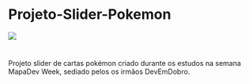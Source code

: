 # Projeto-Slider-Pokemon

<img src="src/imagens/ezgif.com-gif-maker.gif">

# 

Projeto slider de cartas pokémon criado durante os estudos na semana MapaDev Week, sediado pelos os irmãos DevEmDobro.
